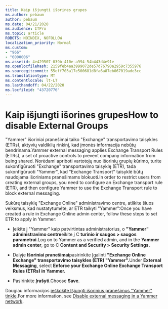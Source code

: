 ```yaml
---
title: Kaip išjungti išorines grupes
ms.author: pebaum
author: pebaum
ms.date: 04/21/2020
ms.audience: ITPro
ms.topic: article
ROBOTS: NOINDEX, NOFOLLOW
localization_priority: Normal
ms.custom:
- "966"
- "6000006"
ms.assetid: 4e429507-039b-410e-a994-54b443d4e91e
ms.openlocfilehash: 2159feb4aa3999072de57d76790a2959c7355976
ms.sourcegitcommit: 55eff703a17e500681d8fa6a87eb067019ade3cc
ms.translationtype: MT
ms.contentlocale: lt-LT
ms.lasthandoff: 04/22/2020
ms.locfileid: "43720776"
---
```

# <a name="how-to-disable-external-groups"></a><span data-ttu-id="8f6b0-102">Kaip išjungti išorines grupes</span><span class="sxs-lookup"><span data-stu-id="8f6b0-102">How to disable External Groups</span></span>

<span data-ttu-id="8f6b0-103">"Yammer" išoriniai pranešimai taiko "Exchange" transportavimo taisykles (ETRs), aktyvių valdiklių rinkinį, kad įmonės informacija nebūtų bendrinama.</span><span class="sxs-lookup"><span data-stu-id="8f6b0-103">Yammer external messaging applies Exchange Transport Rules (ETRs), a set of proactive controls to prevent company information from being shared.</span></span> <span data-ttu-id="8f6b0-104">Norėdami apriboti vartotojų nuo išorinių grupių kūrimo, turite sukonfigūruoti "Exchange" transportavimo taisyklę (ETR), tada sukonfigūruoti "Yammer", kad "Exchange Transport" taisyklė būtų naudojama išoriniams pranešimams blokuoti.</span><span class="sxs-lookup"><span data-stu-id="8f6b0-104">In order to restrict users from creating external groups, you need to configure an Exchange transport rule (ETR), and then configure Yammer to use the Exchange Transport rule to block external messaging.</span></span>
  
<span data-ttu-id="8f6b0-105">Sukūrę taisyklę "Exchange Online" administravimo centre, atlikite šiuos veiksmus, kad nustatytumėte, ar ETR taikyti "Yammer":</span><span class="sxs-lookup"><span data-stu-id="8f6b0-105">Once you have created a rule in Exchange Online admin center, follow these steps to set ETR to apply in Yammer:</span></span>
  
- <span data-ttu-id="8f6b0-106">Įeikite į "Yammer" kaip patvirtintas administratorius, o **"Yammer" administravimo centre**eikite į C **turinio ir saugos \> saugos parametrai.**</span><span class="sxs-lookup"><span data-stu-id="8f6b0-106">Log on to Yammer as a verified admin, and in the **Yammer admin center**, go to C **Content and Security \> Security Settings.**</span></span>

- <span data-ttu-id="8f6b0-107">Dalyje **Išoriniai pranešimai**pasirinkite Įgalinti **"Exchange Online Exchange" transportavimo taisykles (ETR) "Yammer".**</span><span class="sxs-lookup"><span data-stu-id="8f6b0-107">Under **External Messaging**, select **Enforce your Exchange Online Exchange Transport Rules (ETRs) in Yammer.**</span></span>

- <span data-ttu-id="8f6b0-108">Pasirinkite **Įrašyti**.</span><span class="sxs-lookup"><span data-stu-id="8f6b0-108">Choose **Save**.</span></span>

<span data-ttu-id="8f6b0-109">Daugiau informacijos [ieškokite Išjungti išorinius pranešimus "Yammer" tinkle](https://docs.microsoft.com/yammer/work-with-external-users/disable-external-messaging).</span><span class="sxs-lookup"><span data-stu-id="8f6b0-109">For more information, see [Disable external messaging in a Yammer network](https://docs.microsoft.com/yammer/work-with-external-users/disable-external-messaging).</span></span>
  
